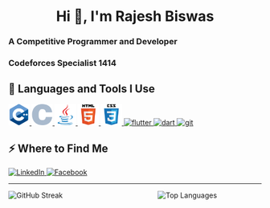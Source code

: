 <h1 align="center">Hi 👋, I'm Rajesh Biswas</h1>
<h3>A Competitive Programmer and Developer</h3>
<h3>Codeforces Specialist 1414      </h3>


## 🚀 Languages and Tools I Use

<p>    
  <a     . href="https://raw.githubusercontent.com/devicons/devicon/master/icons/cplusplus/cplusplus-original.svg">
    <img   src="https://raw.githubusercontent.com/devicons/devicon/master/icons/cplusplus/cplusplus-original.svg" alt="cplusplus" width="42" height="42" />
  </a>
  <a href="https://raw.githubusercontent.com/devicons/devicon/master/icons/c/c-original.svg">
    <img src="https://raw.githubusercontent.com/devicons/devicon/master/icons/c/c-original.svg" alt="c" width="42" height="42" />
  </a>
  <a href="https://raw.githubusercontent.com/devicons/devicon/master/icons/java/java-original.svg">
    <img src="https://raw.githubusercontent.com/devicons/devicon/master/icons/java/java-original.svg" alt="java" width="42" height="42" />
  </a>
  <a href="https://raw.githubusercontent.com/devicons/devicon/master/icons/html5/html5-original-wordmark.svg">
    <img src="https://raw.githubusercontent.com/devicons/devicon/master/icons/html5/html5-original-wordmark.svg" alt="html5" width="42" height="42" />
  </a>
  <a href="https://raw.githubusercontent.com/devicons/devicon/master/icons/css3/css3-original-wordmark.svg">
    <img src="https://raw.githubusercontent.com/devicons/devicon/master/icons/css3/css3-original-wordmark.svg" alt="css3" width="42" height="42" />
  </a>
  <a href="https://www.vectorlogo.zone/logos/flutterio/flutterio-icon.svg">
    <img src="https://www.vectorlogo.zone/logos/flutterio/flutterio-icon.svg" alt="flutter" width="42" height="42" />
  </a>
  <a href="https://www.vectorlogo.zone/logos/dartlang/dartlang-icon.svg">
    <img src="https://www.vectorlogo.zone/logos/dartlang/dartlang-icon.svg" alt="dart" width="42" height="42" />
  </a>
  <a href="https://www.vectorlogo.zone/logos/git-scm/git-scm-icon.svg">
    <img src="https://www.vectorlogo.zone/logos/git-scm/git-scm-icon.svg" alt="git" width="42" height="42" />
  </a>
</p>


## ⚡️ Where to Find Me

<p>
  <a href="https://www.linkedin.com/in/rajesh-biswas-8b9780312/" target="_blank">
    <img src="https://img.shields.io/badge/LinkedIn-0a77b6?style=for-the-badge&logo=linkedin&logoColor=white" alt="LinkedIn" />
  </a>
  <a href="https://www.facebook.com/profile.php?id=100026498283105" target="_blank">
    <img src="https://img.shields.io/badge/Facebook-0866ff?style=for-the-badge&logo=facebook&logoColor=white" alt="Facebook" />
  </a>
</p>

---

<div style="display: flex; justify-content: flex-start; align-items: center; flex-wrap: wrap; gap: 10px;">
  <img style="width: 57%; height: 200px; object-fit: cover;" src="https://github-readme-streak-stats.herokuapp.com/?user=rajesh-1920&theme=dark" alt="GitHub Streak">
  <img style="width: 40%; height: 200px; object-fit: cover;" src="https://github-readme-stats.vercel.app/api/top-langs?username=rajesh-1920&show_icons=true&locale=en&layout=compact&theme=dark" alt="Top Languages" />
</div>




